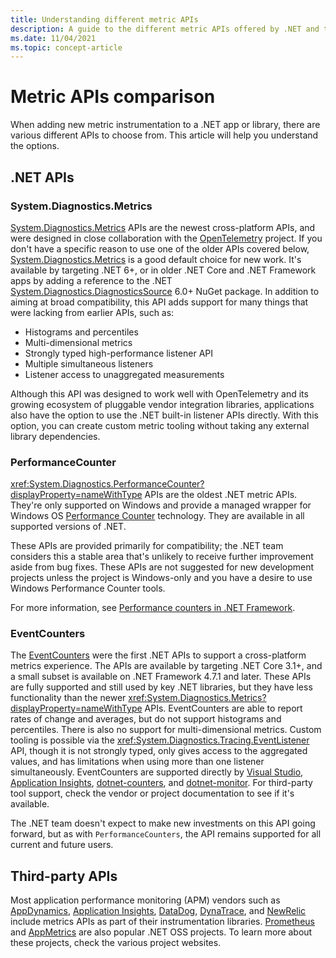 ```yaml
---
title: Understanding different metric APIs
description: A guide to the different metric APIs offered by .NET and third parties.
ms.date: 11/04/2021
ms.topic: concept-article
---
```


# Metric APIs comparison

When adding new metric instrumentation to a .NET app or library, there are various different APIs to choose from. This article
will help you understand the options.

## .NET APIs

### System.Diagnostics.Metrics

[System.Diagnostics.Metrics](metrics-instrumentation.md) APIs are the newest cross-platform APIs, and were designed in close collaboration with the
[OpenTelemetry](https://opentelemetry.io/) project. If you don't have a specific reason to use one of the older APIs covered below, [System.Diagnostics.Metrics](metrics-instrumentation.md) is
a good default choice for new work. It's available by targeting .NET 6+, or in older .NET Core and .NET Framework apps by adding a reference to the .NET
[System.Diagnostics.DiagnosticsSource](https://www.nuget.org/packages/System.Diagnostics.DiagnosticSource) 6.0+ NuGet package. In addition to
aiming at broad compatibility, this API adds support for many things that were lacking from earlier APIs, such as:

- Histograms and percentiles
- Multi-dimensional metrics
- Strongly typed high-performance listener API
- Multiple simultaneous listeners
- Listener access to unaggregated measurements

Although this API was designed to work well with OpenTelemetry and its growing ecosystem of pluggable vendor integration libraries, applications also have the option to use the .NET built-in listener APIs directly. With this option, you can create custom metric tooling without taking any external library dependencies.

### PerformanceCounter

<xref:System.Diagnostics.PerformanceCounter?displayProperty=nameWithType> APIs are the oldest .NET metric APIs. They're only supported on Windows and provide
a managed wrapper for Windows OS [Performance Counter](/windows/win32/perfctrs/performance-counters-portal) technology. They are available in all supported versions of .NET.

These APIs are provided primarily for compatibility; the .NET team
considers this a stable area that's unlikely to receive further improvement aside from bug fixes. These APIs are not suggested
for new development projects unless the project is Windows-only and you have a desire to use Windows Performance Counter tools.

For more information, see [Performance counters in .NET Framework](../../framework/debug-trace-profile/performance-counters.md).

### EventCounters

The [EventCounters](event-counters.md) were the first .NET APIs to support a cross-platform metrics experience. The APIs are available by targeting .NET Core 3.1+, and a small subset is available on .NET Framework 4.7.1
and later. These APIs are fully supported and still used by key .NET libraries, but they
have less functionality than the newer <xref:System.Diagnostics.Metrics?displayProperty=nameWithType> APIs. EventCounters are able to report
rates of change and averages, but do not support histograms and percentiles. There is also no support for multi-dimensional metrics. Custom
tooling is possible via the <xref:System.Diagnostics.Tracing.EventListener> API, though it is not strongly typed, only gives
access to the aggregated values, and has limitations when using more than one listener simultaneously. EventCounters are supported directly by
[Visual Studio](/visualstudio/profiling/dotnet-counters-tool), [Application Insights](/azure/azure-monitor/app/eventcounters),
[dotnet-counters](dotnet-counters.md), and [dotnet-monitor](https://devblogs.microsoft.com/dotnet/introducing-dotnet-monitor/). For third-party
tool support, check the vendor or project documentation to see if it's available.

The .NET team doesn't expect to make new investments on this API going forward, but as with `PerformanceCounters`, the API remains supported for all current and future users.

## Third-party APIs

Most application performance monitoring (APM) vendors such as [AppDynamics](https://www.appdynamics.com/),
[Application Insights](/azure/azure-monitor/app/app-insights-overview),
[DataDog](https://www.datadoghq.com/), [DynaTrace](https://www.dynatrace.com/), and
[NewRelic](https://newrelic.com/) include metrics APIs as part of their instrumentation libraries.
[Prometheus](https://github.com/prometheus-net/prometheus-net) and [AppMetrics](https://www.app-metrics.io/) are also popular .NET OSS projects.
To learn more about these projects, check the various project websites.
